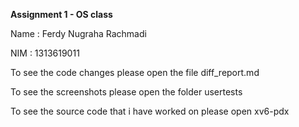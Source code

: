 **Assignment 1 - OS class**


Name : Ferdy Nugraha Rachmadi

NIM : 1313619011

To see the code changes please open the file diff_report.md

To see the screenshots please open the folder usertests

To see the source code that i have worked on please open xv6-pdx
